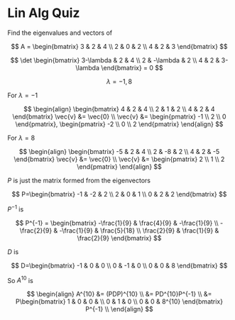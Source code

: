 # Lin Alg Quiz

Find the eigenvalues and vectors of 

$$
A = \begin{bmatrix}
3 & 2 & 4 \\
2 & 0 & 2 \\
4 & 2 & 3
\end{bmatrix}
$$

$$
\det \begin{bmatrix}
3-\lambda & 2 & 4 \\
2 & -\lambda & 2 \\
4 & 2 & 3-\lambda
\end{bmatrix} = 0
$$

$$
\lambda=-1,8
$$

For $\lambda=-1$

$$
\begin{align}
\begin{bmatrix}
4 & 2 & 4 \\
2 & 1 & 2 \\
4 & 2 & 4
\end{bmatrix} \vec{v} &= \vec{0} \\
\vec{v} &= \begin{pmatrix}
-1 \\
2 \\
0
\end{pmatrix}, \begin{pmatrix}
-2 \\
0 \\
2
\end{pmatrix}
\end{align}
$$

For $\lambda=8$

$$
\begin{align}
\begin{bmatrix}
-5 & 2 & 4 \\
2 & -8 & 2 \\
4 & 2 & -5
\end{bmatrix} \vec{v} &= \vec{0} \\
\vec{v} &= \begin{pmatrix}
2 \\
1  \\
2
\end{pmatrix}
\end{align}
$$

$P$ is just the matrix formed from the eigenvectors

$$
P=\begin{bmatrix}
-1 & -2 & 2 \\
2 & 0 & 1 \\
0 & 2 & 2
\end{bmatrix}
$$

$P^{-1}$ is

$$
P^{-1} = \begin{bmatrix}
-\frac{1}{9} & \frac{4}{9} & -\frac{1}{9} \\
-\frac{2}{9} & -\frac{1}{9} & \frac{5}{18} \\
\frac{2}{9} & \frac{1}{9} & \frac{2}{9}
\end{bmatrix}
$$

$D$ is

$$
D=\begin{bmatrix}
-1 & 0 & 0 \\
0 & -1 & 0 \\
0 & 0 & 8
\end{bmatrix}
$$

So $A^{10}$ is 

$$
\begin{align}
A^{10} &= (PDP)^{10} \\
&= PD^{10}P^{-1} \\
&= P\begin{bmatrix}
1 & 0 & 0 &  \\
0 & 1 & 0 \\
0 & 0 & 8^{10}
\end{bmatrix} 
P^{-1}  \\
\end{align}
$$